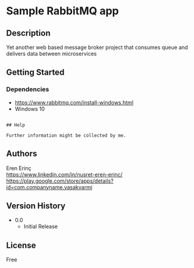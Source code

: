 # Sample RabbitMQ app
## Description

Yet another web based message broker project that consumes queue and delivers data between microservices

## Getting Started

### Dependencies

* https://www.rabbitmq.com/install-windows.html
* Windows 10

```

## Help

Further information might be collected by me.
```

## Authors

Eren Erinç  
https://www.linkedin.com/in/nusret-eren-erinc/
https://play.google.com/store/apps/details?id=com.companyname.yasakvarmi

## Version History

* 0.0
    * Initial Release

## License

Free
